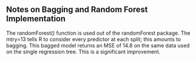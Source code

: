 ## Notes on Bagging and Random Forest Implementation

The randomForest() function is used out of the randomForest package. The mtry=13 tells R to consider every predictor at each split; this amounts to bagging. This bagged model returns an MSE of 14.8 on the same data used on the single regression tree. This is a significant improvement.
